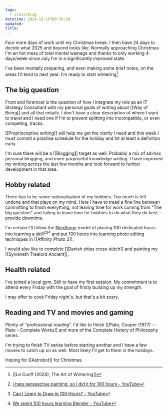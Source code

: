 ```yaml
---
tags:
  - class/blog
datetime: 2024-12-15T09:35:18
updated: 
title: 
---
```

Four more days of work until my Christmas break. I then have 24 days to decide what 2025 and beyond looks like. Normally approaching Christmas I'm an hot mess of total mental wastage and thanks to only working 4-days/week since July I'm in a significantly improved state.

I've been mentally preparing, and even making some brief notes, on the areas I'll tend to next year. I'm ready to start wintering[^1].
## The big question
Front and foremost is the question of how I integrate my role as an IT Strategy Consultant with my personal goals of writing about [[Way of Being]] and all that entails. I don't have a clear description of where I want to travel and I need one if I'm to prevent splitting into incompatible, or even competing, tracks. 

[[Proprioceptive writing]] will help me get the clarity I need and this week I must commit a practise schedule for the holiday and hit at least a definition early.

I'm sure there will be a [[Blogging]] target as well. Probably a mix of ad-hoc personal blogging, and more purposeful knowledge writing. I have improved my writing across the last few months and look forward to further development in that area.
## Hobby related
There has to be some rationalisation of my hobbies. Too much is left undone and that plays on my mind. Here I have to tread a fine line between committing to finish everything, not leaving time for work coming from "The big question" and failing to leave time for hobbies to do what they do best—provide downtime.

I'm certain I'll follow the [Nerdforge](https://www.youtube.com/@Nerdforge) model of placing 100 dedicated hours into learning a skill[^2][^3][^4] and put 100 hours into learning photo editing techniques in [[Affinity Photo 2]]. 

I would also like to complete [[Danish ships cross-stitch]] and painting my [[Sylvaneth Treelord Ancient]].
## Health related
I've joined a local gym. Still to have my first session. My commitment is to attend every Friday with the goal of firstly building up my strength.

I may offer to cook Friday night's, but that's a bit scary.
## Reading and TV and movies and gaming
Plenty of "professional reading". I'd like to finish [[Plato, Cooper (1977) -- Plato - Complete Works]] and more of the Complete History of Philosophy series.

I'm trying to finish TV series before starting another and I have a few movies to catch up on as well. Most likely I'll get to them in the holidays.

Hoping for [[Astrobot]] for Christmas.


[^1]: [[Le Cunff (2024), The Art of Wintering]]
[^2]: [I hate perspective painting, so I did it for 100 hours - YouTube](https://www.youtube.com/watch?v=gevORddx3D8&pp=ygUJbmVyZGZvcmdl)
[^3]: [Can I Learn to Draw in 100 Hours? - YouTube](https://www.youtube.com/watch?v=MWi1pCR3peg)
[^4]: [We spent 100 hours learning Blender - YouTube](https://www.youtube.com/watch?v=iY2gESjcktg)
